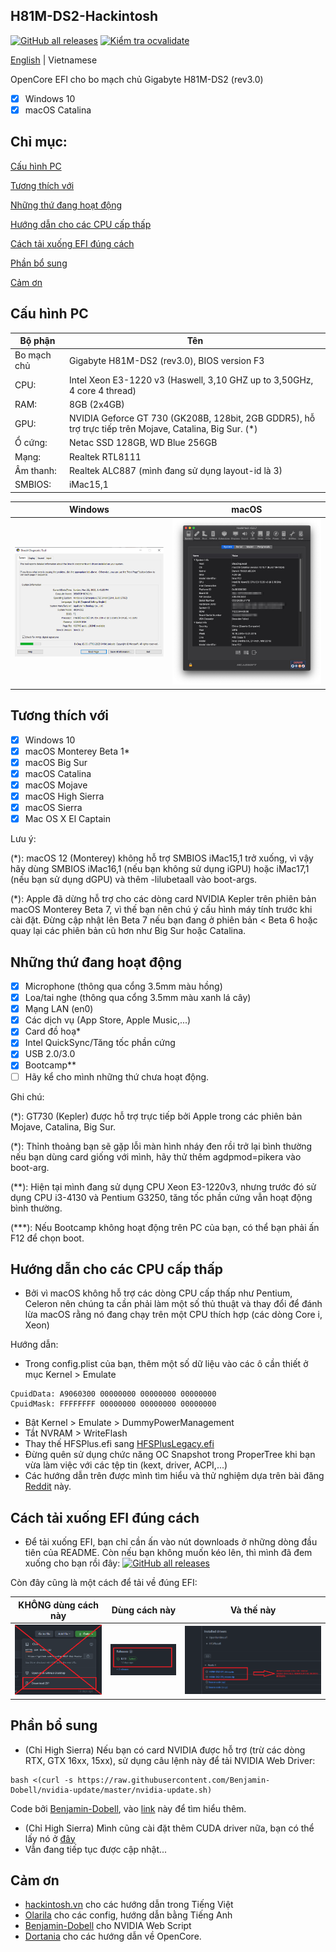 ## H81M-DS2-Hackintosh

[![GitHub all releases](https://img.shields.io/github/downloads/dtcu0ng/H81M-DS2-Hackintosh/total?label=t%E1%BA%A3i%20xu%E1%BB%91ng)](https://github.com/dtcu0ng/H81M-DS2-Hackintosh/releases) [![Kiểm tra ocvalidate](https://github.com/dtcu0ng/H81M-DS2-Hackintosh/workflows/CI/badge.svg)](https://github.com/dtcu0ng/H81M-DS2-Hackintosh/actions)

[English](README) | Vietnamese

OpenCore EFI cho bo mạch chủ Gigabyte H81M-DS2 (rev3.0)

- [x] Windows 10
- [x] macOS Catalina

## Chỉ mục:
[Cấu hình PC](#cấu-hình-pc)

[Tương thích với](#tương-thích-với)

[Những thứ đang hoạt động](#những-thứ-đang-hoạt-động)

[Hướng dẫn cho các CPU cấp thấp](#hướng-dẫn-cho-các-cpu-cấp-thấp)

[Cách tải xuống EFI đúng cách](#cách-tải-xuống-efi-đúng-cách)

[Phần bổ sung](#phần-bổ-sung)

[Cảm ơn](#cảm-ơn)

## Cấu hình PC

| Bộ phận  | Tên |
| ------------- | ------------- |
| Bo mạch chủ | Gigabyte H81M-DS2 (rev3.0), BIOS version F3  |
| CPU:  | Intel Xeon E3-1220 v3 (Haswell, 3,10 GHZ up to 3,50GHz, 4 core 4 thread)  |
| RAM:  | 8GB (2x4GB)  |
| GPU:  | NVIDIA Geforce GT 730 (GK208B, 128bit, 2GB GDDR5), hỗ trợ trực tiếp trên Mojave, Catalina, Big Sur. (*) |
| Ổ cứng:  | Netac SSD 128GB, WD Blue 256GB  |
| Mạng: | Realtek RTL8111 |
| Âm thanh:  | Realtek ALC887 (mình đang sử dụng layout-id là 3)  |
| SMBIOS:  | iMac15,1  |


| Windows  | macOS |
| ------------- | ------------- |
| ![dxdiag windows spec](images/systeminfo_win.png "System specfication") | ![hackintool spec](images/systeminfo_mac.png "System specfication")  |

## Tương thích với

- [x] Windows 10
- [x] macOS Monterey Beta 1*
- [x] macOS Big Sur
- [x] macOS Catalina
- [x] macOS Mojave
- [x] macOS High Sierra
- [x] macOS Sierra
- [x] Mac OS X El Captain

Lưu ý:

(*): macOS 12 (Monterey) không hỗ trợ SMBIOS iMac15,1 trở xuống, vì vậy hãy dùng SMBIOS iMac16,1 (nếu bạn không sử dụng iGPU) hoặc iMac17,1 (nếu bạn sử dụng dGPU) và thêm -lilubetaall vào boot-args.

(*): Apple đã dừng hỗ trợ cho các dòng card NVIDIA Kepler trên phiên bản macOS Monterey Beta 7, vì thế bạn nên chú ý cấu hình máy tính trước khi cài đặt. Đừng cập nhật lên Beta 7 nếu bạn đang ở phiên bản < Beta 6 hoặc quay lại các phiên bản cũ hơn như Big Sur hoặc Catalina.

## Những thứ đang hoạt động
- [x] Microphone (thông qua cổng 3.5mm màu hồng)
- [x] Loa/tai nghe (thông qua cổng 3.5mm màu xanh lá cây)
- [x] Mạng LAN (en0)
- [x] Các dịch vụ (App Store, Apple Music,...)
- [x] Card đồ hoạ*
- [x] Intel QuickSync/Tăng tốc phần cứng
- [x] USB 2.0/3.0
- [x] Bootcamp**
- [ ] Hãy kể cho mình những thứ chưa hoạt động.

Ghi chú: 

(*): GT730 (Kepler) được hỗ trợ trực tiếp bởi Apple trong các phiên bản Mojave, Catalina, Big Sur.

(*): Thỉnh thoảng bạn sẽ gặp lỗi màn hình nháy đen rồi trở lại bình thường nếu bạn dùng card giống với mình, hãy thử thêm agdpmod=pikera vào boot-arg.

(**): Hiện tại mình đang sử dụng CPU Xeon E3-1220v3, nhưng trước đó sử dụng CPU i3-4130 và Pentium G3250, tăng tốc phần cứng vẫn hoạt động bình thường.

(***): Nếu Bootcamp không hoạt động trên PC của bạn, có thể bạn phải ấn F12 để chọn boot.

## Hướng dẫn cho các CPU cấp thấp
+ Bởi vì macOS không hỗ trợ các dòng CPU cấp thấp như Pentium, Celeron nên chúng ta cần phải làm một số thủ thuật và thay đổi để đánh lừa macOS rằng nó đang chạy trên một CPU thích hợp (các dòng Core i, Xeon)

Hướng dẫn:
+ Trong config.plist của bạn, thêm một số dữ liệu vào các ô cần thiết ở mục Kernel > Emulate
```
CpuidData: A9060300 00000000 00000000 00000000
CpuidMask: FFFFFFFF 00000000 00000000 00000000
```
+ Bật Kernel > Emulate > DummyPowerManagement
+ Tắt NVRAM > WriteFlash
+ Thay thế HFSPlus.efi sang [HFSPlusLegacy.efi](https://github.com/acidanthera/OcBinaryData/blob/master/Drivers/HfsPlusLegacy.efi)
+ Đừng quên sử dụng chức năng OC Snapshot trong ProperTree khi bạn vừa làm việc với các tệp tin (kext, driver, ACPI,...)
+ Các hướng dẫn trên được mình tìm hiểu và thử nghiệm dựa trên bài đăng [Reddit](https://www.reddit.com/r/hackintosh/comments/gn41rk/stuck_in_oc_watchdog_status_is_0/) này.

## Cách tải xuống EFI đúng cách
+ Để tải xuống EFI, bạn chỉ cần ấn vào nút downloads ở những dòng đầu tiên của README. Còn nếu bạn không muốn kéo lên, thì mình đã đem xuống cho bạn rồi đây: [![GitHub all releases](https://img.shields.io/github/downloads/dtcu0ng/H81M-DS2-Hackintosh/total)](https://github.com/dtcu0ng/H81M-DS2-Hackintosh/releases)

Còn đây cũng là một cách để tải về đúng EFI:

| KHÔNG dùng cách này  | Dùng cách này | Và thế này |
| ------------- | ------------- | ------------- |
| ![don't use this](images/dont_use_this_to_download.png "Don't use this") | ![use this](images/use_this.png "Use this") | ![and this](images/and_this.png "and this") |

## Phần bổ sung
+ (Chỉ High Sierra) Nếu bạn có card NVIDIA được hỗ trợ (trừ các dòng RTX, GTX 16xx, 15xx), sử dụng câu lệnh này để tải NVIDIA Web Driver:

```
bash <(curl -s https://raw.githubusercontent.com/Benjamin-Dobell/nvidia-update/master/nvidia-update.sh)
```
Code bởi [Benjamin-Dobell](https://github.com/Benjamin-Dobell/), vào [link](https://github.com/Benjamin-Dobell/nvidia-update/) này để tìm hiểu thêm.
+ (Chỉ High Sierra) Mình cũng cài đặt thêm CUDA driver nữa, bạn có thể lấy nó ở [đây](https://www.nvidia.com/en-us/drivers/cuda/mac-driver-archive/)
+ Vẫn đang tiếp tục được cập nhật...

## Cảm ơn
+ [hackintosh.vn](https://hackintosh.vn) cho các hướng dẫn trong Tiếng Việt
+ [Olarila](https://olarila.com) cho các config, hướng dẫn bằng Tiếng Anh
+ [Benjamin-Dobell](https://github.com/Benjamin-Dobell/) cho NVIDIA Web Script
+ [Dortania](https://dortania.github.io/OpenCore-Install-Guide/) cho các hướng dẫn về OpenCore.
